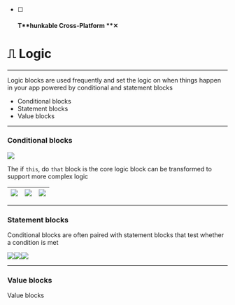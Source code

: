 * [ ] #### T**hunkable Cross-Platform **✕

# ⎍ Logic

---

Logic blocks are used frequently and set the logic on when things happen in your app powered by conditional and statement blocks

* Conditional blocks
* Statement blocks
* Value blocks

---

### Conditional blocks

![](/assets/blocks-logic-✕-fig-1.png)

The if `this`, do `that` block is the core logic block can be transformed to support more complex logic

| ![](/assets/blocks-logic-✕-fig-8.png) | ![](/assets/blocks-logic-✕-fig-9.png) | ![](/assets/blocks-logic-✕-fig-10.png) |
| :--- | :--- | :--- |




---

### Statement blocks

Conditional blocks are often paired with statement blocks that test whether a condition is met

![](/assets/blocks-logic-✕-fig-2.png)![](/assets/blocks-logic-✕-fig-3.png)![](/assets/blocks-logic-✕-fig-4.png)

---

### Value blocks

Value blocks

